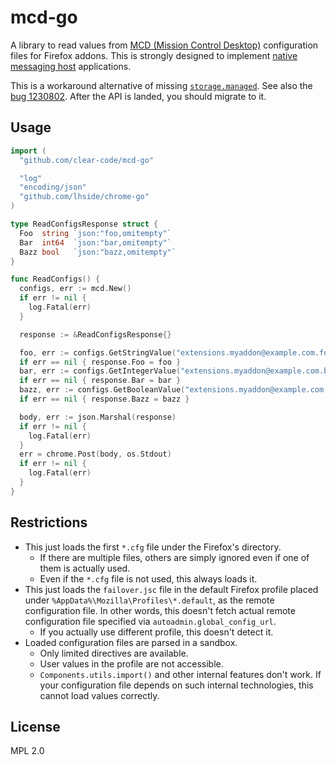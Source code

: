 # mcd-go

A library to read values from [MCD (Mission Control Desktop)](https://developer.mozilla.org/en-US/docs/MCD,_Mission_Control_Desktop_AKA_AutoConfig) configuration files for Firefox addons.
This is strongly designed to implement [native messaging host](https://developer.mozilla.org/en-US/Add-ons/WebExtensions/Native_messaging) applications.

This is a workaround alternative of missing [`storage.managed`](https://developer.mozilla.org/en-US/Add-ons/WebExtensions/API/storage/managed). See also the [bug 1230802](https://bugzilla.mozilla.org/show_bug.cgi?id=1230802). After the API is landed, you should migrate to it.

## Usage

```go
import (
  "github.com/clear-code/mcd-go"

  "log"
  "encoding/json"
  "github.com/lhside/chrome-go"
)

type ReadConfigsResponse struct {
  Foo  string `json:"foo,omitempty"`
  Bar  int64  `json:"bar,omitempty"`
  Bazz bool   `json:"bazz,omitempty"`
}

func ReadConfigs() {
  configs, err := mcd.New()
  if err != nil {
    log.Fatal(err)
  }

  response := &ReadConfigsResponse{}

  foo, err := configs.GetStringValue("extensions.myaddon@example.com.foo")
  if err == nil { response.Foo = foo }
  bar, err := configs.GetIntegerValue("extensions.myaddon@example.com.bar")
  if err == nil { response.Bar = bar }
  bazz, err := configs.GetBooleanValue("extensions.myaddon@example.com.bazz")
  if err == nil { response.Bazz = bazz }

  body, err := json.Marshal(response)
  if err != nil {
    log.Fatal(err)
  }
  err = chrome.Post(body, os.Stdout)
  if err != nil {
    log.Fatal(err)
  }
}
```

## Restrictions

 * This just loads the first `*.cfg` file under the Firefox's directory.
   * If there are multiple files, others are simply ignored even if one of them is actually used.
   * Even if the `*.cfg` file is not used, this always loads it.
 * This just loads the `failover.jsc` file in the default Firefox profile placed under `%AppData%\Mozilla\Profiles\*.default`, as the remote configuration file. In other words, this doesn't fetch actual remote configuration file specified via `autoadmin.global_config_url`.
   * If you actually use different profile, this doesn't detect it.
 * Loaded configuration files are parsed in a sandbox.
   * Only limited directives are available.
   * User values in the profile are not accessible.
   * `Components.utils.import()` and other internal features don't work. If your configuration file depends on such internal technologies, this cannot load values correctly.

## License

MPL 2.0
